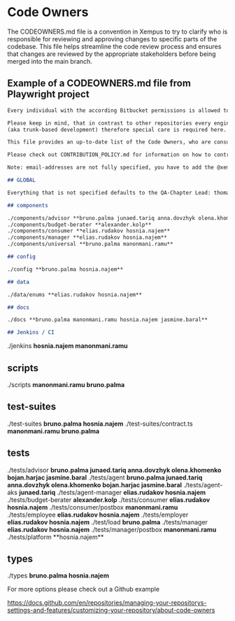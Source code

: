 # Code Owners

The CODEOWNERS.md file is a convention in Xempus to try to clarify who is responsible for reviewing and approving changes to specific parts of the codebase. This file helps streamline the code review process and ensures that changes are reviewed by the appropriate stakeholders before being merged into the main branch.

## Example of a CODEOWNERS.md file from Playwright project

```markdown
Every individual with the according Bitbucket permissions is allowed to contribute to this project.

Please keep in mind, that in contrast to other repositories every engineer can push changes to the main branch without a pull request;
(aka trunk-based development) therefore special care is required here.

This file provides an up-to-date list of the Code Owners, who are consultants or/and main Code Reviewers in case of a complex change.

Please check out CONTRIBUTION_POLICY.md for information on how to contribute. In case of doubt, please get in touch with the QA-Chapters Lead.

Note: email-addresses are not fully specified, you have to add the @xempus.com after the username

## GLOBAL

Everything that is not specified defaults to the QA-Chapter Lead: thomas.laffleur

## components

./components/advisor **bruno.palma junaed.tariq anna.dovzhyk olena.khomenko bojan.harjac jasmine.baral**
./components/budget-berater **alexander.kolp**
./components/consumer **elias.rudakov hosnia.najem**
./components/manager **elias.rudakov hosnia.najem**
./components/universal **bruno.palma manonmani.ramu**

## config

./config **bruno.palma hosnia.najem**

## data

./data/enums **elias.rudakov hosnia.najem**

## docs

./docs **bruno.palma manonmani.ramu hosnia.najem jasmine.baral**

## Jenkins / CI
```

./jenkins **hosnia.najem manonmani.ramu**

## scripts

./scripts **manonmani.ramu bruno.palma**

## test-suites

./test-suites **bruno.palma hosnia.najem**
./test-suites/contract.ts **manonmani.ramu bruno.palma**

## tests

./tests/advisor **bruno.palma junaed.tariq anna.dovzhyk olena.khomenko bojan.harjac jasmine.baral**
./tests/agent **bruno.palma junaed.tariq anna.dovzhyk olena.khomenko bojan.harjac jasmine.baral**
./tests/agent-aks **junaed.tariq**
./tests/agent-manager **elias.rudakov hosnia.najem**
./tests/budget-berater **alexander.kolp**
./tests/consumer **elias.rudakov hosnia.najem**
./tests/consumer/postbox **manonmani.ramu**
./tests/employee **elias.rudakov hosnia.najem**
./tests/employer **elias.rudakov hosnia.najem**
./test/load **bruno.palma**
./tests/manager **elias.rudakov hosnia.najem**
./tests/manager/postbox **manonmani.ramu**
./tests/platform \*\*hosnia.najem\*\*

## types

./types **bruno.palma hosnia.najem**

For more options please check out a Github example

<https://docs.github.com/en/repositories/managing-your-repositorys-settings-and-features/customizing-your-repository/about-code-owners>
